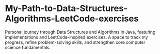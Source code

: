 # My-Path-to-Data-Structures-Algorithms-LeetCode-exercises
Personal journey through Data Structures and Algorithms in Java, featuring implementations and LeetCode-inspired exercises. A space to track my progress, refine problem-solving skills, and strengthen core computer science fundamentals.

